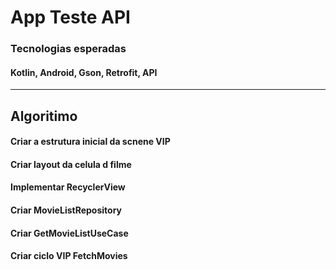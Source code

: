 # App Teste API

### Tecnologias esperadas
#### Kotlin, Android, Gson, Retrofit, API

<hr/>

## Algoritimo
#### Criar a estrutura inicial da scnene VIP
#### Criar layout da celula d filme
#### Implementar RecyclerView
#### Criar  MovieListRepository
#### Criar GetMovieListUseCase
#### Criar ciclo VIP FetchMovies
